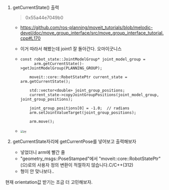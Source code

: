 1. getCurrentState() 출력

   > 0x55a44e7049b0
   - https://github.com/ros-planning/moveit_tutorials/blob/melodic-devel/doc/move_group_interface/src/move_group_interface_tutorial.cpp#L170

   - 이거 따라서 해봤는데 joint1 잘 돌아간다. 오마이굿니스

   - ```
     const robot_state::JointModelGroup* joint_model_group =
           arm.getCurrentState()->getJointModelGroup(PLANNING_GROUP);
     
         moveit::core::RobotStatePtr current_state = arm.getCurrentState();
     
         std::vector<double> joint_group_positions;
         current_state->copyJointGroupPositions(joint_model_group, joint_group_positions);
         
         joint_group_positions[0] = -1.0;  // radians
         arm.setJointValueTarget(joint_group_positions);
     
         arm.move();
     ```

   - <img src="https://user-images.githubusercontent.com/52944554/171343266-fc08ed41-146b-425c-847a-dd9f33804d1a.png" alt="2번" style="zoom:50%;" />

2. getCurrentState자리에 getCurrentPose를 넣어보고 출력해보자

   - 넣었더니 arm에 빨간 줄
   - "geometry_msgs::PoseStamped"에서 "moveit::core::RobotStatePtr"(으)로의 사용자 정의 변환이 적절하지 않습니다.C/C++(312)
   - 형이 안 맞나보다..



현재 orientation값 받기는 조금 더 고민해보자.